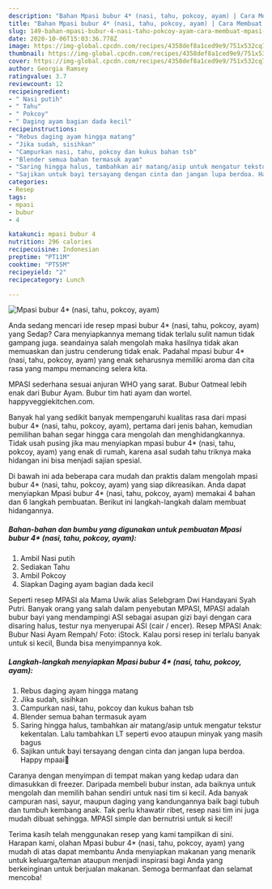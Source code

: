 ```yaml
---
description: "Bahan Mpasi bubur 4* (nasi, tahu, pokcoy, ayam) | Cara Membuat Mpasi bubur 4* (nasi, tahu, pokcoy, ayam) Yang Mudah Dan Praktis"
title: "Bahan Mpasi bubur 4* (nasi, tahu, pokcoy, ayam) | Cara Membuat Mpasi bubur 4* (nasi, tahu, pokcoy, ayam) Yang Mudah Dan Praktis"
slug: 149-bahan-mpasi-bubur-4-nasi-tahu-pokcoy-ayam-cara-membuat-mpasi-bubur-4-nasi-tahu-pokcoy-ayam-yang-mudah-dan-praktis
date: 2020-10-06T15:03:36.778Z
image: https://img-global.cpcdn.com/recipes/4358def8a1ced9e9/751x532cq70/mpasi-bubur-4-nasi-tahu-pokcoy-ayam-foto-resep-utama.jpg
thumbnail: https://img-global.cpcdn.com/recipes/4358def8a1ced9e9/751x532cq70/mpasi-bubur-4-nasi-tahu-pokcoy-ayam-foto-resep-utama.jpg
cover: https://img-global.cpcdn.com/recipes/4358def8a1ced9e9/751x532cq70/mpasi-bubur-4-nasi-tahu-pokcoy-ayam-foto-resep-utama.jpg
author: Georgia Ramsey
ratingvalue: 3.7
reviewcount: 12
recipeingredient:
- " Nasi putih"
- " Tahu"
- " Pokcoy"
- " Daging ayam bagian dada kecil"
recipeinstructions:
- "Rebus daging ayam hingga matang"
- "Jika sudah, sisihkan"
- "Campurkan nasi, tahu, pokcoy dan kukus bahan tsb"
- "Blender semua bahan termasuk ayam"
- "Saring hingga halus, tambahkan air matang/asip untuk mengatur tekstur kekentalan. Lalu tambahkan LT seperti evoo ataupun minyak yang masih bagus"
- "Sajikan untuk bayi tersayang dengan cinta dan jangan lupa berdoa. Happy mpaai💙"
categories:
- Resep
tags:
- mpasi
- bubur
- 4

katakunci: mpasi bubur 4 
nutrition: 296 calories
recipecuisine: Indonesian
preptime: "PT11M"
cooktime: "PT55M"
recipeyield: "2"
recipecategory: Lunch

---
```



![Mpasi bubur 4* (nasi, tahu, pokcoy, ayam)](https://img-global.cpcdn.com/recipes/4358def8a1ced9e9/751x532cq70/mpasi-bubur-4-nasi-tahu-pokcoy-ayam-foto-resep-utama.jpg)

Anda sedang mencari ide resep mpasi bubur 4* (nasi, tahu, pokcoy, ayam) yang Sedap? Cara menyiapkannya memang tidak terlalu sulit namun tidak gampang juga. seandainya salah mengolah maka hasilnya tidak akan memuaskan dan justru cenderung tidak enak. Padahal mpasi bubur 4* (nasi, tahu, pokcoy, ayam) yang enak seharusnya memiliki aroma dan cita rasa yang mampu memancing selera kita.

MPASI sederhana sesuai anjuran WHO yang sarat. Bubur Oatmeal lebih enak dari Bubur Ayam. Bubur tim hati ayam dan wortel. happyveggiekitchen.com.

Banyak hal yang sedikit banyak mempengaruhi kualitas rasa dari mpasi bubur 4* (nasi, tahu, pokcoy, ayam), pertama dari jenis bahan, kemudian pemilihan bahan segar hingga cara mengolah dan menghidangkannya. Tidak usah pusing jika mau menyiapkan mpasi bubur 4* (nasi, tahu, pokcoy, ayam) yang enak di rumah, karena asal sudah tahu triknya maka hidangan ini bisa menjadi sajian spesial.


Di bawah ini ada beberapa cara mudah dan praktis dalam mengolah mpasi bubur 4* (nasi, tahu, pokcoy, ayam) yang siap dikreasikan. Anda dapat menyiapkan Mpasi bubur 4* (nasi, tahu, pokcoy, ayam) memakai 4 bahan dan 6 langkah pembuatan. Berikut ini langkah-langkah dalam membuat hidangannya.

<!--inarticleads1-->

##### Bahan-bahan dan bumbu yang digunakan untuk pembuatan Mpasi bubur 4* (nasi, tahu, pokcoy, ayam):

1. Ambil  Nasi putih
1. Sediakan  Tahu
1. Ambil  Pokcoy
1. Siapkan  Daging ayam bagian dada kecil


Seperti resep MPASI ala Mama Uwik alias Selebgram Dwi Handayani Syah Putri. Banyak orang yang salah dalam penyebutan MPASI, MPASI adalah bubur bayi yang mendampingi ASI sebagai asupan gizi bayi dengan cara disaring halus, testur nya menyerupai ASI (cair / encer). Resep MPASI Anak: Bubur Nasi Ayam Rempah/ Foto: iStock. Kalau porsi resep ini terlalu banyak untuk si kecil, Bunda bisa menyimpannya kok. 

<!--inarticleads2-->

##### Langkah-langkah menyiapkan Mpasi bubur 4* (nasi, tahu, pokcoy, ayam):

1. Rebus daging ayam hingga matang
1. Jika sudah, sisihkan
1. Campurkan nasi, tahu, pokcoy dan kukus bahan tsb
1. Blender semua bahan termasuk ayam
1. Saring hingga halus, tambahkan air matang/asip untuk mengatur tekstur kekentalan. Lalu tambahkan LT seperti evoo ataupun minyak yang masih bagus
1. Sajikan untuk bayi tersayang dengan cinta dan jangan lupa berdoa. Happy mpaai💙


Caranya dengan menyimpan di tempat makan yang kedap udara dan dimasukkan di freezer. Daripada membeli bubur instan, ada baiknya untuk mengolah dan memilih bahan sendiri untuk nasi tim si kecil. Ada banyak campuran nasi, sayur, maupun daging yang kandungannya baik bagi tubuh dan tumbuh kembang anak. Tak perlu khawatir ribet, resep nasi tim ini juga mudah dibuat sehingga. MPASI simple dan bernutrisi untuk si kecil! 

Terima kasih telah menggunakan resep yang kami tampilkan di sini. Harapan kami, olahan Mpasi bubur 4* (nasi, tahu, pokcoy, ayam) yang mudah di atas dapat membantu Anda menyiapkan makanan yang menarik untuk keluarga/teman ataupun menjadi inspirasi bagi Anda yang berkeinginan untuk berjualan makanan. Semoga bermanfaat dan selamat mencoba!
